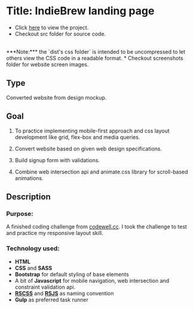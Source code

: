 # Title: IndieBrew landing page
* Click <a href="https://mercado-joshua.github.io/indiebrew-landing-page/" target="_blank">here</a> to view the project.
* Checkout src folder for source code.
<br>
***Note:*** the `dist's css folder` is intended to be uncompressed to let others view the CSS code in a readable format.
* Checkout screenshots folder for website screen images.

## Type
Converted website from design mockup.

## Goal
1. To practice implementing mobile-first approach and css layout development like grid, flex-box and media queries.

2. Convert website based on given web design specifications.

3. Build signup form with validations.

4. Combine web intersection api and animate.css library for scroll-based animations.

## Description
### Purpose:
A finished coding challenge from [codewell.cc](https://www.codewell.cc/challenges/indiebrew-landing-page--608aca51650dff001599e8f9).
I took the challenge to test and practice my responsive layout skill.

### Technology used:
* **HTML**
* **CSS** and **SASS**
* **Bootstrap** for default styling of base elements
* A bit of **Javascript** for mobile navigation, web intersection and constraint validation api.
* **[RSCSS](https://rscss.io/index.html)** and **[RSJS](https://ricostacruz.com/rsjs/)** as naming convention
* **Gulp** as preferred task runner




